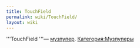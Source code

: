 ```yaml
---
title: TouchField
permalink: wiki/TouchField/
layout: wiki
---
```


'''TouchField '''— [музпупер](Музпуперы "wikilink").
[Категория:Музпуперы](Категория:Музпуперы "wikilink")
